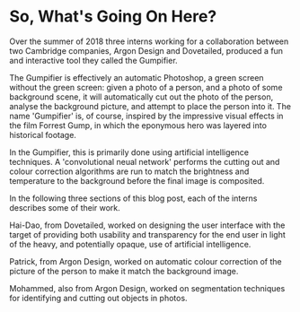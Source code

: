 # So, What's Going On Here?

Over the summer of 2018 three interns working for a collaboration between two Cambridge companies, Argon Design and Dovetailed, produced a fun and interactive tool they called the Gumpifier.

The Gumpifier is effectively an automatic Photoshop, a green screen without the green screen: given a photo of a person, and a photo of some background scene, it will automatically cut out the photo of the person, analyse the background picture, and attempt to place the person into it.  The name 'Gumpifier' is, of course, inspired by the impressive visual effects in the film Forrest Gump, in which the eponymous hero was layered into historical footage.

In the Gumpifier, this is primarily done using artificial intelligence techniques.  A 'convolutional neual network' performs the cutting out and colour correction algorithms are run to match the brightness and temperature to the background before the final image is composited.

In the following three sections of this blog post, each of the interns describes some of their work.

Hai-Dao, from Dovetailed, worked on designing the user interface with the target of providing both usability and transparency for the end user in light of the heavy, and potentially opaque, use of artificial intelligence.

Patrick, from Argon Design, worked on automatic colour correction of the picture of the person to make it match the background image.

Mohammed, also from Argon Design, worked on segmentation techniques for identifying and cutting out objects in photos.